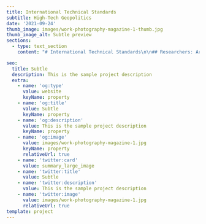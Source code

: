 ```yaml
---
title: International Technical Standards
subtitle: High-Tech Geopolitics
date: '2021-09-24'
thumb_image: images/work-photography-magazine-1-thumb.jpg
thumb_image_alt: Subtle preview
sections:
  - type: text_section
    content: "# International Technical Standards\n\n## Researchers: Arjun Gargeyas\n\n> The next geopolitical tussle between technologically advanced states will be the race to set technical standards in critical and emerging technologies.\_ What should India’s approach be?\n\n## Summary\n\nTechnical standards have historically been a private affair of big technology companies. An international technology standard helps to gain an economic and technological advantage over any competitors forcing the rest to follow a particular way of designing the technology.\_ But in recent times, a steady increase in the presence of governments’ participation has been observed in the process of standards-setting. States are now openly advocating for certain standards to be adopted as the global ones which would eventually benefit the state itself. A company situated on their soil and owning a global standard in a critical technology would mean the control of said technology supply chain.\n\n## Our Approach\n\nInternational technical standards have the possibility of changing the economic and technological domain of critical technologies. We, at Takshashila, believe that India should pose itself in a way that it does not bear the brunt of this geopolitical tussle and ensure that it ups the game in influencing and setting international technical standards in the future.\n\nThe eventual decline of the dominance of the West in the standards domain offers an opportunity for India to play a bigger role in finalising and setting technology standards. But firstly, there is a need for the country to work towards strengthening the technology sector. At the same time, there is also a need for diplomats and foreign policy experts to understand the leverage that critical technologies hold in shaping the global economy. Finding a common ground between the two will help India play an active role in advocating for an international technical standard that can boost its domestic economic growth as well as project geopolitical influence.\n\n"

seo:
  title: Subtle
  description: This is the sample project description
  extra:
    - name: 'og:type'
      value: website
      keyName: property
    - name: 'og:title'
      value: Subtle
      keyName: property
    - name: 'og:description'
      value: This is the sample project description
      keyName: property
    - name: 'og:image'
      value: images/work-photography-magazine-1.jpg
      keyName: property
      relativeUrl: true
    - name: 'twitter:card'
      value: summary_large_image
    - name: 'twitter:title'
      value: Subtle
    - name: 'twitter:description'
      value: This is the sample project description
    - name: 'twitter:image'
      value: images/work-photography-magazine-1.jpg
      relativeUrl: true
template: project
---
```

